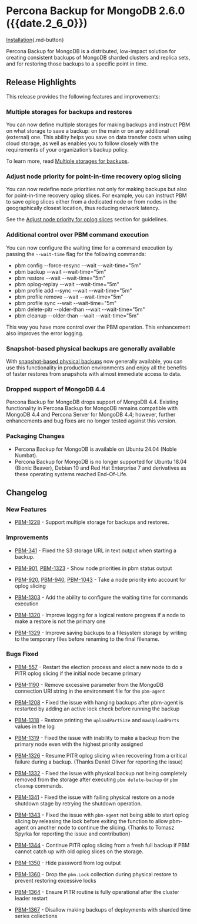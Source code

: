 # Percona Backup for MongoDB 2.6.0 ({{date.2_6_0}})

[Installation](../installation.md){.md-button}


Percona Backup for MongoDB is a distributed, low-impact solution for creating consistent backups of MongoDB sharded clusters and replica sets, and for restoring those backups to a specific point in time.

## Release Highlights

This release provides the following features and improvements:

### Multiple storages for backups and restores

You can now define multiple storages for making backups and instruct PBM on what storage to save a backup: on the main or on any additional (external) one. This ability helps you save on data transfer costs when using cloud storage, as well as enables you to follow closely with the requirements of your organization’s backup policy.

To learn more, read [Multiple storages for backups](../features/multi-storage.md
).

### Adjust node priority for point-in-time recovery oplog slicing

You can now redefine node priorities not only for making backups but also for point-in-time recovery oplog slices. For example, you can instruct PBM to save oplog slices either from a dedicated node or from nodes in the geographically closest location, thus reducing network latency. 

See the [Adjust node priority for oplog slices](../usage/pitr-tutorial.md#adjust-node-priority-for-oplog-slices) section for guidelines.

### Additional control over PBM command execution

You can now configure the waiting time for a command execution by passing the `--wait-time` flag for the following commands:

* pbm config --force-resync --wait --wait-time="5m"
* pbm backup --wait --wait-time="5m"
* pbm restore --wait --wait-time="5m"
* pbm oplog-replay --wait --wait-time="5m"
* pbm profile add --sync --wait --wait-time="5m"
* pbm profile remove --wait --wait-time="5m"
* pbm profile sync --wait --wait-time="5m"
* pbm delete-pitr --older-than --wait --wait-time="5m"
* pbm cleanup --older-than --wait --wait-time="5m"

This way you have more control over the PBM operation. This enhancement also improves the error logging.

### Snapshot-based physical backups are generally available

With [snapshot-based physical backups](../features/snapshots.md) now generally available, you can use this functionality in production environments and enjoy all the benefits of faster restores from snapshots with almost immediate access to data. 

### Dropped support of MongoDB 4.4

Percona Backup for MongoDB drops support of MongoDB 4.4. Existing functionality in Percona Backup for MongoDB remains compatible with MongoDB 4.4 and Percona Server for MongoDB 4.4; however, further enhancements and bug fixes are no longer tested against this version.

### Packaging Changes

* Percona Backup for MongoDB is available on Ubuntu 24.04 (Noble Numbat).
* Percona Backup for MongoDB is no longer supported for Ubuntu 18.04 (Bionic Beaver), Debian 10 and Red Hat Enterprise 7 and derivatives as these operating systems reached End-Of-Life.

## Changelog

### New Features

* [PBM-1228](https://perconadev.atlassian.net/browse/PBM-1228) - Support multiple storage for backups and restores.

### Improvements

* [PBM-341](https://perconadev.atlassian.net/browse/PBM-341) - Fixed the S3 storage URL in text output when starting a backup.

* [PBM-901](https://perconadev.atlassian.net/browse/PBM-901), [PBM-1323](https://perconadev.atlassian.net/browse/PBM-1323) - Show node priorities in pbm status output

* [PBM-920](https://perconadev.atlassian.net/browse/PBM-920), [PBM-940](https://perconadev.atlassian.net/browse/PBM-940), [PBM-1043](https://perconadev.atlassian.net/browse/PBM-1043) - Take a node priority into account for oplog slicing

* [PBM-1303](https://perconadev.atlassian.net/browse/PBM-1303) - Add the ability to configure the waiting time for commands execution

* [PBM-1320](https://perconadev.atlassian.net/browse/PBM-1320) - Improve logging for a logical restore progress if a node to make a restore is not the primary one

* [PBM-1329](https://perconadev.atlassian.net/browse/PBM-1329) - Improve saving backups to a filesystem storage by writing to the temporary files before renaming to the final filename.

### Bugs Fixed

* [PBM-557](https://perconadev.atlassian.net/browse/PBM-557) - Restart the election process and elect a new node to do a PITR oplog slicing if the initial node became primary

* [PBM-1190](https://perconadev.atlassian.net/browse/PBM-1190) - Remove excessive parameter from the MongoDB connection URI string in the environment file for the `pbm-agent`

* [PBM-1208](https://perconadev.atlassian.net/browse/PBM-1208) - Fixed the issue with hanging backups after pbm-agent is restarted by adding an active lock check before running the backup

* [PBM-1318](https://perconadev.atlassian.net/browse/PBM-1318) - Restore printing the `uploadPartSize` and `maxUploadParts` values in the log

* [PBM-1319](https://perconadev.atlassian.net/browse/PBM-1319) - Fixed the issue with inability to make a backup from the primary node even with the highest priority assigned

* [PBM-1326](https://perconadev.atlassian.net/browse/PBM-1326) - Resume PITR oplog slicing when recovering from a critical failure during a backup. (Thanks Daniel Oliver for reporting the issue)

* [PBM-1332](https://perconadev.atlassian.net/browse/PBM-1332) - Fixed the issue with physical backup not being completely removed from the storage after executing `pbm delete-backup` or `pbm cleanup` commands.

* [PBM-1341](https://perconadev.atlassian.net/browse/PBM-1341) - Fixed the issue with failing physical restore on a node shutdown stage by retrying the shutdown operation.

* [PBM-1343](https://perconadev.atlassian.net/browse/PBM-1343) - Fixed the issue with `pbm-agent` not being able to start oplog slicing by releasing the lock before exiting the function to allow pbm-agent on another node to continue the slicing. (Thanks to Tomasz Spyrka for reporting the issue and contribution)

* [PBM-1344](https://perconadev.atlassian.net/browse/PBM-1344) - Continue PITR oplog slicing from a fresh full backup if PBM cannot catch up with old oplog slices on the storage.

* [PBM-1350](https://perconadev.atlassian.net/browse/PBM-1350) - Hide password from log output

* [PBM-1360](https://perconadev.atlassian.net/browse/PBM-1360) - Drop the `pbm.Lock` collection during physical restore to prevent restoring excessive locks 

* [PBM-1364](https://perconadev.atlassian.net/browse/PBM-1364) - Ensure PITR routine is fully operational after the cluster leader restart

* [PBM-1367](https://perconadev.atlassian.net/browse/PBM-1367) - Disallow making backups of deployments with sharded time series collections


